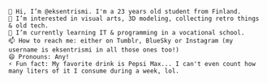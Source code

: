     👋 Hi, I’m @eksentrismi. I'm a 23 years old student from Finland.
    👀 I’m interested in visual arts, 3D modeling, collecting retro things & old tech.
    🌱 I’m currently learning IT & programming in a vocational school.
    📫 How to reach me: either on Tumblr, BlueSky or Instagram (my username is eksentrismi in all those ones too!)
    😄 Pronouns: Any!
    ⚡ Fun fact: My favorite drink is Pepsi Max... I can't even count how many liters of it I consume during a week, lol.


